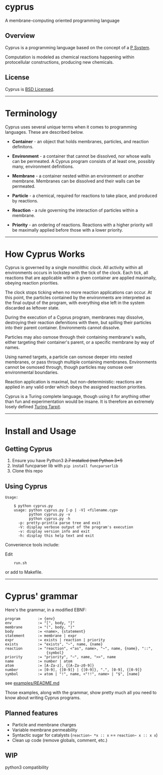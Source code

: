 # cyprus

A membrane-computing oriented programming language

## Overview

Cyprus is a programming language based on the concept of a [P System](http://en.wikipedia.org/wiki/P_system).

Computation is modeled as chemical reactions happening within protocellular
constructions, producing new chemicals.

## License

Cyprus is [BSD Licensed](https://raw.github.com/gatesphere/cyprus/master/license/license.txt).


---

# Terminology

Cyprus uses several unique terms when it comes to programming languages.
These are described below.

- **Container** - an object that holds membranes, particles, and reaction definitons.

- **Environment** - a container that cannot be dissolved, nor whose walls can
be permeated.  A Cyprus program consists of at least one, possibly many,
environment definitions.

- **Membrane** - a container nested within an environment or another membrane.
Membranes can be dissolved and their walls can be permeated.

- **Particle** - a chemical, required for reactions to take place, and produced
by reactions.

- **Reaction** - a rule governing the interaction of particles within a membrane.

- **Priority** - an ordering of reactions.  Reactions with a higher priority
will be maximally applied before those with a lower priority.

---

# How Cyprus Works

Cyprus is governed by a single monolithic clock.  All activity within
all environments occurs in lockstep with the tick of the clock.  Each
tick, all reactions that are applicable within a given container are applied
maximally, obeying reaction priorities.  

The clock stops ticking when no more
reaction applications can occur.  At this point, the particles contained by
the environments are interpreted as the final output of the program,
with everything else left in the system discarded as leftover state.

During the execution of a Cyprus program, membranes may dissolve, destroying
their reaction defenitions with them, but spilling their particles into
their parent container.  Environments cannot dissolve.

Particles may also osmose through their containing membrane's walls, either
targeting their container's parent, or a specific membrane by way of names.

Using named targets, a particle can osmose deeper into nested membranes,
or pass through multiple containing membranes.  Environments cannot be 
osmosed through, though particles may osmose over environmental boundaries.

Reaction application is maximal, but non-deterministic: reactions are 
applied in any valid order which obeys the assigned reaction priorities.

Cyprus is a Turing complete language, though using it for anything other
than fun and experimentation would be insane.  It is therefore an extremely
losely defined [Turing Tarpit](http://en.wikipedia.org/wiki/Turing_tarpit).

---

# Install and Usage

## Getting Cyprus

  1. Ensure you have Python3 ~~2.7 installed (not Python 3+!)~~
  2. Install funcparser lib with `pip install funcparserlib`
  3. Clone this repo
    

## Using Cyprus

```
Usage:

    $ python cyprus.py
    usage: python cyprus.py [-p | -V] <filename.cyp>
           python cyprus.py -v
           python cyprus.py -h
      -p: pretty-print(a parse tree and exit
      -V: display verbose output of the program's execution
      -v: display version info and exit
      -h: display this help text and exit
```

Convenience tools include:

Edit

```    
    run.sh 
```
    
or add to Makefile.

---
     
# Cyprus' grammar

Here's the grammar, in a modified EBNF:

    program        := {env}
    env            := "[", body, "]"
    membrane       := "(", body, ")"
    body           := <name>, {statement}
    statement      := membrane | expr
    expr           := exists | reaction | priority
    exists         := "exists", "~", name, {name}
    reaction       := "reaction", <"as", name>, "~", name, {name}, "::",
                       {symbol} 
    priority       := "priority", "~", name, ">>", name
    name           := number | atom
    atom           := [A-Za-z], {[A-Za-z0-9]}
    number         := [0-9], {[0-9]} | {[0-9]}, ".", [0-9], {[0-9]}
    symbol         := atom | "!", name, <"!!", name> | "$", [name]


see [examples/README.md](examples/README.md)


Those examples, along with the grammar, show pretty much all you need to 
know about writing Cyprus programs.

Planned features
----------------
  - Particle and membrane charges
  - Variable membrane permeability
  - Syntactic sugar for catalysts (`reaction~ *x :: x` == `reaction~ x :: x x`)
  - Clean up code (remove globals, comment, etc.)

WIP
---

python3 compatibility